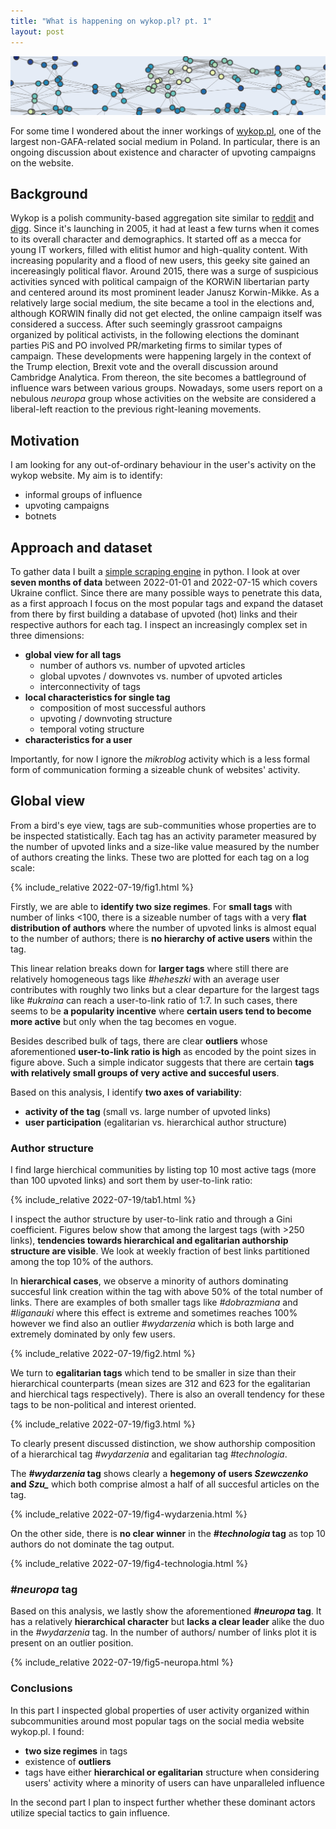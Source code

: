 ```yaml
---
title: "What is happening on wykop.pl? pt. 1"
layout: post
---
```


![front](/assets/posts_img/2022-07-19.png)

For some time I wondered about the inner workings of <a href="http://wykop.pl">wykop.pl</a>, one of the largest non-GAFA-related social medium in Poland. In particular, there is an ongoing discussion about existence and character of upvoting campaigns on the website. 


## Background

Wykop is a polish community-based aggregation site similar to <a href="http://reddit.com">reddit</a> and <a href="http://digg.com">digg</a>. Since it's launching in 2005, it had at least a few turns when it comes to its overall character and demographics. It started off as a mecca for young IT workers, filled with elitist humor and high-quality content. With increasing popularity and a flood of new users, this geeky site gained an incereasingly political flavor. Around 2015, there was a surge of suspicious activities synced with political campaign of the KORWiN libertarian party and centered around its most prominent leader Janusz Korwin-Mikke. As a relatively large social medium, the site became a tool in the elections and, although KORWIN finally did not get elected, the online campaign itself was considered a success. After such seemingly grassroot campaigns organized by political activists, in the following elections the dominant parties PiS and PO involved PR/marketing firms to similar types of campaign. These developments were happening largely in the context of the Trump election, Brexit vote and the overall discussion around Cambridge Analytica. From thereon, the site becomes a battleground of influence wars between various groups. Nowadays, some users report on a nebulous *neuropa* group whose activities on the website are considered a liberal-left reaction to the previous right-leaning movements.

## Motivation

I am looking for any out-of-ordinary behaviour in the user's activity on the wykop website. My aim is to identify:
- informal groups of influence
- upvoting campaigns 
- botnets

## Approach and dataset

To gather data I built a <a href="http://github.com/grelade/wykop-scrap">simple scraping engine</a> in python. I look at over **seven months of data** between 2022-01-01 and 2022-07-15 which covers Ukraine conflict. Since there are many possible ways to penetrate this data, as a first approach I focus on the most popular tags and expand the dataset from there by first building a database of upvoted (hot) links and their respective authors for each tag. I inspect an increasingly complex set in three dimensions:
* **global view for all tags**
    - number of authors vs. number of upvoted articles
    - global upvotes / downvotes vs. number of upvoted articles
    - interconnectivity of tags
* **local characteristics for single tag**
    - composition of most successful authors
    - upvoting / downvoting structure
    - temporal voting structure
* **characteristics for a user**

Importantly, for now I ignore the *mikroblog* activity which is a less formal form of communication forming a sizeable chunk of websites' activity.

## Global view

From a bird's eye view, tags are sub-communities whose properties are to be inspected statistically. Each tag has an activity parameter measured by the number of upvoted links and a size-like value measured by the number of authors creating the links. These two are plotted for each tag on a log scale:

{% include_relative 2022-07-19/fig1.html %}

Firstly, we are able to **identify two size regimes**. For **small tags** with number of links <100, there is a sizeable number of tags with a very **flat distribution of authors** where the number of upvoted links is almost equal to the number of authors; there is **no hierarchy of active users** within the tag. 

This linear relation breaks down for **larger tags** where still there are relatively homogeneous tags like *#heheszki* with an average user contributes with roughly two links but a clear departure for the largest tags like *#ukraina* can reach a user-to-link ratio of 1:7. In such cases, there seems to be **a popularity incentive** where **certain users tend to become more active** but only when the tag becomes en vogue. 

Besides described bulk of tags, there are clear **outliers** whose aforementioned **user-to-link ratio is high** as encoded by the point sizes in figure above. Such a simple indicator suggests that there are certain **tags with relatively small groups of very active and succesful users**. 

Based on this analysis, I identify **two axes of variability**:
* **activity of the tag** (small vs. large number of upvoted links)
* **user participation** (egalitarian vs. hierarchical author structure)


### Author structure
I find large hierchical communities by listing top 10 most active tags (more than 100 upvoted links) and sort them by user-to-link ratio:

{% include_relative 2022-07-19/tab1.html %}

I inspect the author structure by user-to-link ratio and through a Gini coefficient. Figures below show that among the largest tags (with >250 links), **tendencies towards hierarchical and egalitarian authorship structure are visible**. We look at weekly fraction of best links partitioned among the top 10% of the authors. 

In **hierarchical cases**, we observe a minority of authors dominating succesful link creation within the tag with above 50% of the total number of links. There are examples of both smaller tags like *#dobrazmiana* and *#liganauki* where this effect is extreme and sometimes reaches 100% however we find also an outlier *#wydarzenia* which is both large and extremely dominated by only few users.

{% include_relative 2022-07-19/fig2.html %}

We turn to **egalitarian tags** which tend to be smaller in size than their hierarchical counterparts (mean sizes are 312 and 623 for the egalitarian and hierchical tags respectively). There is also an overall tendency for these tags to be non-political and interest oriented.

{% include_relative 2022-07-19/fig3.html %}

To clearly present discussed distinction, we show authorship composition of a hierarchical tag *#wydarzenia* and egalitarian tag *#technologia*. 

The ***#wydarzenia* tag** shows clearly a **hegemony of users *Szewczenko* and *Szu_*** which both comprise almost a half of all succesful articles on the tag. 

{% include_relative 2022-07-19/fig4-wydarzenia.html %}

On the other side, there is **no clear winner** in the ***#technologia* tag** as top 10 authors do not dominate the tag output.

{% include_relative 2022-07-19/fig4-technologia.html %}

### *#neuropa* tag

Based on this analysis, we lastly show the aforementioned ***#neuropa* tag**. It has a relatively **hierarchical character** but **lacks a clear leader** alike the duo in the *#wydarzenia* tag. In the number of authors/ number of links plot it is present on an outlier position.

{% include_relative 2022-07-19/fig5-neuropa.html %}


### Conclusions

In this part I inspected global properties of user activity organized within subcommunities around most popular tags on the social media website wykop.pl. I found:

- **two size regimes** in tags
- existence of **outliers**
- tags have either **hierarchical or egalitarian** structure when considering users' activity where a minority of users can have unparalleled influence

In the second part I plan to inspect further whether these dominant actors utilize special tactics to gain influence. 